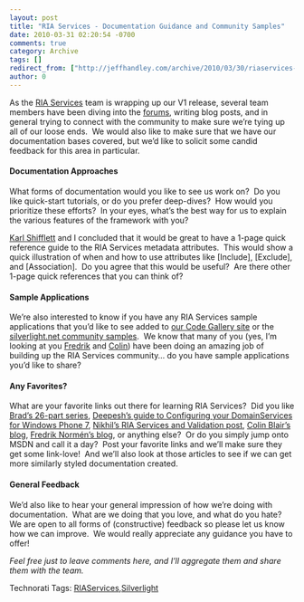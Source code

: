 ```yaml
---
layout: post
title: "RIA Services - Documentation Guidance and Community Samples"
date: 2010-03-31 02:20:54 -0700
comments: true
category: Archive
tags: []
redirect_from: ["http://jeffhandley.com/archive/2010/03/30/riaservices-documentation-samples.aspx"]
author: 0
---
```

<!-- more -->
<p>As the <a href="http://silverlight.net/riaservices" target="_blank">RIA Services</a> team is wrapping up our V1 release, several team members have been diving into the <a href="http://forums.silverlight.net/forums/53.aspx" target="_blank">forums</a>, writing blog posts, and in general trying to connect with the community to make sure we’re tying up all of our loose ends.  We would also like to make sure that we have our documentation bases covered, but we’d like to solicit some candid feedback for this area in particular.</p>  <h4>Documentation Approaches</h4>  <p>What forms of documentation would you like to see us work on?  Do you like quick-start tutorials, or do you prefer deep-dives?  How would you prioritize these efforts?  In your eyes, what’s the best way for us to explain the various features of the framework with you?</p>  <p><a href="http://karlshifflett.wordpress.com/" target="_blank">Karl Shifflett</a> and I concluded that it would be great to have a 1-page quick reference guide to the RIA Services metadata attributes.  This would show a quick illustration of when and how to use attributes like [Include], [Exclude], and [Association].  Do you agree that this would be useful?  Are there other 1-page quick references that you can think of?</p>  <h4>Sample Applications</h4>  <p>We’re also interested to know if you have any RIA Services sample applications that you’d like to see added to <a href="http://code.msdn.microsoft.com/RiaServices" target="_blank">our Code Gallery site</a> or the <a href="http://www.silverlight.net/community/samples/wcf-ria-services/" target="_blank">silverlight.net community samples</a>.  We know that many of you (yes, I’m looking at you <a href="http://weblogs.asp.net/fredriknormen/" target="_blank">Fredrik</a> and <a href="http://riaservicesblog.net/Blog/" target="_blank">Colin</a>) have been doing an amazing job of building up the RIA Services community… do you have sample applications you’d like to share?</p>  <h4>Any Favorites?</h4>  <p>What are your favorite links out there for learning RIA Services?  Did you like <a href="http://blogs.msdn.com/brada/archive/2009/10/27/index-for-business-apps-example-for-silverlight-3-rtm-and-net-ria-services-july-update.aspx" target="_blank">Brad’s 26-part series</a>, <a href="http://blogs.msdn.com/deepm/archive/2010/03/17/configuring-your-domainservice-for-a-windows-phone-application.aspx" target="_blank">Deepesh’s guide to Configuring your DomainServices for Windows Phone 7</a>, <a href="http://www.nikhilk.net/RIA-Services-Validation.aspx" target="_blank">Nikhil’s RIA Services and Validation post</a>, <a href="http://riaservicesblog.net/Blog/" target="_blank">Colin Blair’s blog</a>, <a href="http://weblogs.asp.net/fredriknormen/" target="_blank">Fredrik Normén’s blog</a>, or anything else?  Or do you simply jump onto MSDN and call it a day?  Post your favorite links and we’ll make sure they get some link-love!  And we’ll also look at those articles to see if we can get more similarly styled documentation created.</p>  <h4>General Feedback</h4>  <p>We’d also like to hear your general impression of how we’re doing with documentation.  What are we doing that you love, and what do you hate?  We are open to all forms of (constructive) feedback so please let us know how we can improve.  We would really appreciate any guidance you have to offer!</p>  <p><em>Feel free just to leave comments here, and I’ll aggregate them and share them with the team.</em></p>  <div style="padding-bottom: 0px; margin: 0px; padding-left: 0px; padding-right: 0px; display: inline; float: none; padding-top: 0px" id="scid:0767317B-992E-4b12-91E0-4F059A8CECA8:69b93903-ae8e-4ffa-98cb-ebbbb38a56ce" class="wlWriterEditableSmartContent">Technorati Tags: <a href="http://technorati.com/tags/RIAServices" rel="tag">RIAServices</a>,<a href="http://technorati.com/tags/Silverlight" rel="tag">Silverlight</a></div>


